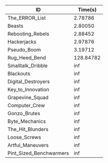 |ID|Time(s)|
|-|-|
|The_ERROR_List|2.78786|
|Beasts|2.80050|
|Rebooting_Rebels|2.88452|
|Hackerjacks|2.97876|
|Pseudo_Boom|3.19712|
|Rug_Heed_Bend|128.84782|
|Smalltalk_Dribble|inf|
|Blackouts|inf|
|Digital_Destroyers|inf|
|Key_to_Innovation|inf|
|Grapevine_Squad|inf|
|Computer_Crew|inf|
|Gonzo_Brutes|inf|
|Byte_Mechanics|inf|
|The_Hit_Blunders|inf|
|Loose_Screws|inf|
|Artful_Maneuvers|inf|
|Pint_Sized_Benchwarmers|inf|
